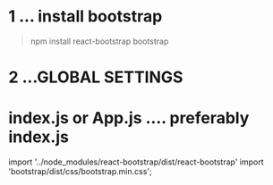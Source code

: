 # 1 ... install bootstrap
> npm install react-bootstrap bootstrap


# 2 ...GLOBAL SETTINGS  

# index.js or App.js .... preferably index.js
import '../node_modules/react-bootstrap/dist/react-bootstrap'
import 'bootstrap/dist/css/bootstrap.min.css';
